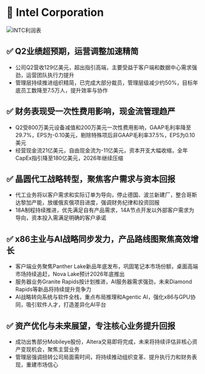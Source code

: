 # 📌 Intel Corporation


![INTC利润表](/earnings/catalogue/charts/INTC_2025Q2.png)


## ✅ Q2业绩超预期，运营调整加速精简
- 公司Q2营收129亿美元，超出指引高端，主要受益于客户端和数据中心需求强劲，运营团队执行力提升
- 管理层持续推进组织精简，已完成大部分裁员，管理层级减少约50%，目标年底员工数降至7.5万人，提升效率与协作


## ✅ 财务表现受一次性费用影响，现金流管理趋严
- Q2受800万美元设备减值和200万美元一次性费用影响，GAAP毛利率降至29.7%，EPS为-0.10美元，剔除特殊项后非GAAP毛利率37.5%，EPS为0.10美元
- 经营现金流21亿美元，自由现金流为-11亿美元，资本开支大幅收缩，全年CapEx指引降至180亿美元，2026年继续压缩


## ✅ 晶圆代工战略转型，聚焦客户需求与资本回报
- 代工业务将以客户需求和实际订单为导向，停止德国、波兰新建厂，整合哥斯达黎加产能，放缓俄亥俄项目进度，强调财务纪律和投资回报
- 18A制程持续推进，优先满足自有产品需求，14A节点开发以外部客户需求为导向，资本投入需满足明确的客户承诺


## ✅ x86主业与AI战略同步发力，产品路线图聚焦高效增长
- 客户端业务聚焦Panther Lake新品年底发布，巩固笔记本市场份额，桌面高端市场持续追赶，Nova Lake预计2026年底推出
- 服务器业务Granite Rapids按计划推进，AI服务器需求强劲，未来Diamond Rapids等新品将持续提升竞争力
- AI战略转向系统与软件全栈，重点布局推理和Agentic AI，强化x86与GPU协同，吸引软件人才，打造差异化AI平台


## ✅ 资产优化与未来展望，专注核心业务提升回报
- 成功出售部分Mobileye股份，Altera交易即将完成，未来将持续评估非核心资产变现机会，聚焦主营业务
- 管理层强调扭转公司局面需时间，将持续推动组织变革、提升执行力和财务表现，重建市场信心
